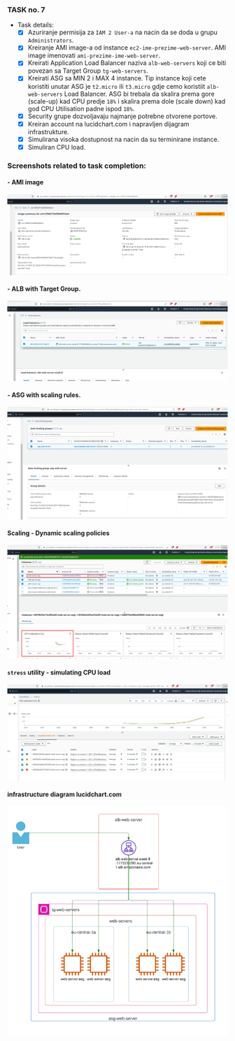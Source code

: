 ### TASK no. 7

- Task details:
    - [x] Azuriranje permisija za `IAM 2 User-a` na nacin da se doda u grupu `Administrators`.
    - [x] Kreiranje AMI image-a od instance `ec2-ime-prezime-web-server`. AMI image imenovati `ami-prezime-ime-web-server`.
    - [x] Kreirati Application Load Balancer naziva `alb-web-servers` koji ce biti povezan sa Target Group `tg-web-servers`.
    - [x] Kreirati ASG sa MIN 2 i MAX 4 instance. Tip instance koji cete koristiti unutar ASG je `t2.micro` ili `t3.micro` gdje cemo koristiit `alb-web-servers` Load Balancer. ASG bi trebala da skalira prema gore (scale-up) kad CPU predje `18%` i skalira prema dole (scale down) kad god CPU Utilisation padne ispod `18%`.
    - [x] Security grupe dozvoljavaju najmanje potrebne otvorene portove.
    - [x] Kreiran account na lucidchart.com i napravljen dijagram infrastrukture.
    - [x] Simulirana visoka dostupnost na nacin da su terminirane instance.
    - [x] Simuliran CPU load.

### Screenshots related to task completion:

#### - AMI image

![screenshot-1](evidence/AMIimage.png)

#### - ALB with Target Group.

![screenshot-2](evidence/LoadBalancer.png)

#### - ASG with scaling rules. 

![screenshot-3](evidence/AutoScalingGroup.png)

#### Scaling - Dynamic scaling policies 

![screenshot-4](evidence/ASGInstancesDecrease.png)




#### `stress` utility - simulating CPU load  

![screenshot-7](evidence//AutoScalingGroupMaxLoad.png)

#### infrastructure diagram lucidchart.com

![screenshot-8](evidence/Diagram.png)

